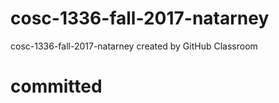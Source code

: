 # cosc-1336-fall-2017-natarney
cosc-1336-fall-2017-natarney created by GitHub Classroom
# committed
